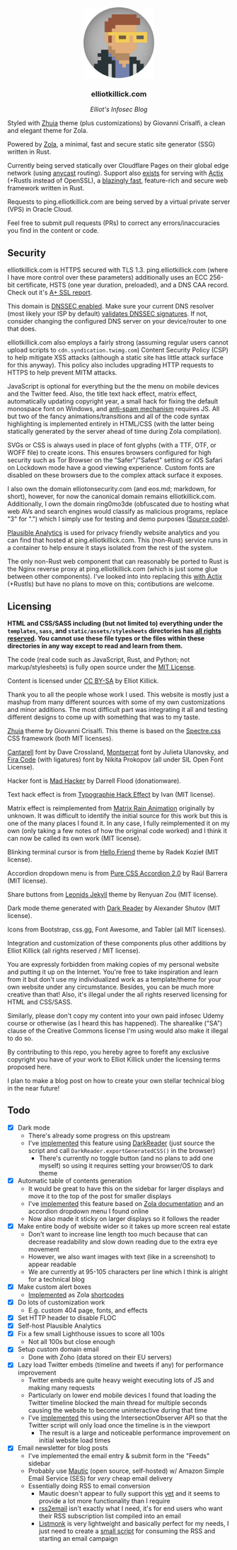 <div align="center">
    <a href="https://github.com/elliotkillick/qvm-create-windows-qube">
        <img width="160" src="static/avatar-full-circle.png" alt="Logo" />
    </a>
</div>

<h3 align="center">
    elliotkillick.com
</h3>

<p align="center">
    <i>Elliot's Infosec Blog</i>
</p>

Styled with [Zhuia](https://www.getzola.org/themes/zhuia/) theme (plus customizations) by Giovanni Crisalfi, a clean and elegant theme for Zola.

Powered by [Zola](https://www.getzola.org), a minimal, fast and secure static site generator (SSG) written in Rust.

Currently being served statically over Cloudflare Pages on their global edge network (using [anycast](https://wikipedia.org/wiki/Anycast) routing). Support also [exists](serve) for serving with [Actix](https://actix.rs) (+Rustls instead of OpenSSL), a [blazingly fast](https://www.techempower.com/benchmarks/#section=data-r21), feature-rich and secure web framework written in Rust.

Requests to ping.elliotkillick.com are being served by a virtual private server (VPS) in Oracle Cloud.

Feel free to submit pull requests (PRs) to correct any errors/inaccuracies you find in the content or code.

## Security

elliotkillick.com is HTTPS secured with TLS 1.3. ping.elliotkillick.com (where I have more control over these parameters) additionally uses an ECC 256-bit certificate, HSTS (one year duration, preloaded), and a DNS CAA record. Check out it's [A+ SSL report](https://www.ssllabs.com/ssltest/analyze.html?d=ping.elliotkillick.com).

This domain is [DNSSEC enabled](https://dnssec-analyzer.verisignlabs.com/elliotkillick.com). Make sure your current DNS resolver (most likely your ISP by default) [validates DNSSEC signatures](https://dnscheck.tools). If not, consider changing the configured DNS server on your device/router to one that does.

elliotkillick.com also employs a fairly strong (assuming regular users cannot upload scripts to `cdn.syndication.twimg.com`) Content Security Policy (CSP) to help mitigate XSS attacks (although a static site has little attack surface for this anyway). This policy also includes upgrading HTTP requests to HTTPS to help prevent MITM attacks.

JavaScript is optional for everything but the the menu on mobile devices and the Twitter feed. Also, the title text hack effect, matrix effect, automatically updating copyright year, a small hack for fixing the default monospace font on Windows, and [anti-spam mechanism](static/assets/js/anti-spam.js) requires JS. All but two of the fancy animations/transitions and all of the code syntax highlighting is implemented entirely in HTML/CSS (with the latter being statically generated by the server ahead of time during Zola compilation).

SVGs or CSS is always used in place of font glyphs (with a TTF, OTF, or WOFF file) to create icons. This ensures browsers configured for high security such as Tor Browser on the "Safer"/"Safest" setting or iOS Safari on Lockdown mode have a good viewing experience. Custom fonts are disabled on these browsers due to the complex attack surface it exposes.

I also own the domain elliotonsecurity.com (and eos.md; markdown, for short), however, for now the canonical domain remains elliotkillick.com. Additionally, I own the domain ring0mo3de (obfuscated due to hosting what web AVs and search engines would classify as malicious programs, replace "3" for ".") which I simply use for testing and demo purposes ([Source code](serve/ring0mo3de/src/main.rs)).

[Plausible Analytics](https://plausible.io) is used for privacy friendly website analytics and you can find that hosted at ping.elliotkillick.com. This (non-Rust) service runs in a container to help ensure it stays isolated from the rest of the system.

The only non-Rust web component that can reasonably be ported to Rust is the Nginx reverse proxy at ping.elliotkillick.com (which is just some glue between other components). I've looked into into replacing this [with Actix](https://github.com/actix/examples/tree/master/http-proxy) (+Rustls) but have no plans to move on this; contibutions are welcome.

## Licensing

**HTML and CSS/SASS including (but not limited to) everything under the `templates`, `sass`, and `static/assets/stylesheets` directories has [all rights reserved](LICENSE-RESERVED). You cannot use these file types or the files within these directories in any way except to read and learn from them.**

The code (real code such as JavaScript, Rust, and Python; not markup/stylesheets) is fully open source under the [MIT License](LICENSE-MIT).

Content is licensed under [CC BY-SA](https://creativecommons.org/licenses/by-sa/4.0/) by Elliot Killick.

Thank you to all the people whose work I used. This website is mostly just a mashup from many different sources with some of my own customizations and minor additions. The most difficult part was integrating it all and testing different designs to come up with something that was to my taste.

[Zhuia](https://github.com/gicrisf/zhuia) theme by Giovanni Crisalfi. This theme is based on the [Spectre.css](https://picturepan2.github.io/spectre/) CSS framework (both MIT licenses).

[Cantarell](https://wikipedia.org/wiki/Cantarell_(typeface)) font by Dave Crossland, [Montserrat](https://wikipedia.org/wiki/Montserrat_(typeface)) font by Julieta Ulanovsky, and [Fira Code](https://github.com/tonsky/FiraCode) (with ligatures) font by Nikita Prokopov (all under SIL Open Font License).

Hacker font is [Mad Hacker](https://www.dafont.com/mad-hacker.font) by Darrell Flood (donationware).

Text hack effect is from [Typographie Hack Effect](https://codepen.io/ivandaum/details/WRxRwv) by Ivan (MIT license).

Matrix effect is reimplemented from [Matrix Rain Animation](https://codepen.io/P3R0/details/MwgoKv) originally by unknown. It was difficult to identify the initial source for this work but this is one of the many places I found it. In any case, I fully reimplemented it on my own (only taking a few notes of how the original code worked) and I think it can now be called its own work (MIT license).

Blinking terminal cursor is from [Hello Friend](https://github.com/panr/hugo-theme-hello-friend) theme by Radek Kozieł (MIT license).

Accordion dropdown menu is from [Pure CSS Accordion 2.0](https://codepen.io/raubaca/details/PZzpVe) by Raúl Barrera (MIT license).

Share buttons from [Leonids Jekyll](https://github.com/renyuanz/leonids/tree/leonids-jekyll) theme by Renyuan Zou (MIT license).

Dark mode theme generated with [Dark Reader](https://darkreader.org) by Alexander Shutov (MIT license).

Icons from Bootstrap, css.gg, Font Awesome, and Tabler (all MIT licenses).

Integration and customization of these components plus other additions by Elliot Killick (all rights reserved / MIT license).

You are expressly forbidden from making copies of my personal website and putting it up on the Internet. You're free to take inspiration and learn from it but don't use my individualized work as a template/theme for your own website under any circumstance. Besides, you can be much more creative than that! Also, it's illegal under the all rights reserved licensing for HTML and CSS/SASS.

Similarly, please don't copy my content into your own paid infosec Udemy course or otherwise (as I heard this has happened). The sharealike ("SA") clause of the Creative Commons license I'm using would also make it illegal to do so.

By contributing to this repo, you hereby agree to forefit any exclusive copyright you have of your work to Elliot Killick under the licensing terms proposed here.

I plan to make a blog post on how to create your own stellar technical blog in the near future!

## Todo

- [x] Dark mode
    - There's already some progress on this upstream
    - I've [implemented](sass/theme/_dark-mode.scss) this feature using [DarkReader](https://github.com/darkreader/darkreader#using-dark-reader-for-a-website) (just source the script and call `DarkReader.exportGeneratedCSS()` in the browser)
        - There's currently no toggle button (and no plans to add one myself) so using it requires setting your browser/OS to dark theme
- [x] Automatic table of contents generation
    - It would be great to have this on the sidebar for larger displays and move it to the top of the post for smaller displays
    - I've [implemented](templates/macros/toc.html) this feature based on [Zola documentation](https://www.getzola.org/documentation/content/table-of-contents/) and an accordion dropdown menu I found online
    - Now also made it sticky on larger displays so it follows the reader
- [x] Make entire body of website wider so it takes up more screen real estate
    - Don't want to increase line length too much because that can decrease readability and slow down reading due to the extra eye movement
    - However, we also want images with text (like in a screenshot) to appear readable
    - We are currently at 95-105 characters per line which I think is alright for a technical blog
- [x] Make custom alert boxes
    - [Implemented](templates/shortcodes) as Zola [shortcodes](https://www.getzola.org/documentation/content/shortcodes/)
- [x] Do lots of customization work
    - E.g. custom 404 page, fonts, and effects
- [x] Set HTTP header to disable FLOC
- [x] Self-host Plausible Analytics
- [x] Fix a few small Lighthouse issues to score all 100s
    - Not all 100s but close enough
- [x] Setup custom domain email
    - Done with Zoho (data stored on their EU servers)
- [x] Lazy load Twitter embeds (timeline and tweets if any) for performance improvement
    - Twitter embeds are quite heavy weight executing lots of JS and making many requests
    - Particularly on lower end mobile devices I found that loading the Twitter timeline blocked the main thread for multiple seconds causing the website to become uninteractive during that time
    - I've [implemented](static/asssets/js/lazy-twitter-embeds.js) this using the IntersectionObserver API so that the Twitter script will only load once the timeline is in the viewport
        - The result is a large and noticeable performance improvement on initial website load times
- [x] Email newsletter for blog posts
    - I've implemented the email entry & submit form in the "Feeds" sidebar
    - Probably use [Mautic](https://github.com/mautic/mautic) (open source, self-hosted) w/ Amazon Simple Email Service (SES) for *very* cheap email delivery
    - Essentially doing RSS to email conversion
        - Mautic doesn't appear to fully support this [yet](https://github.com/ChrisRAoW/mautic-rss-to-email-bundle/issues/46) and it seems to provide a lot more functionality than I require
        - [rss2email](https://github.com/rss2email/rss2email) isn't exactly what I need, it's for end users who want their RSS subscription list compiled into an email
        - [Listmonk](https://listmonk.app) is very lightweight and basically perfect for my needs, I just need to create a [small script](https://github.com/knadh/listmonk/issues/19) for consuming the RSS and starting an email campaign
